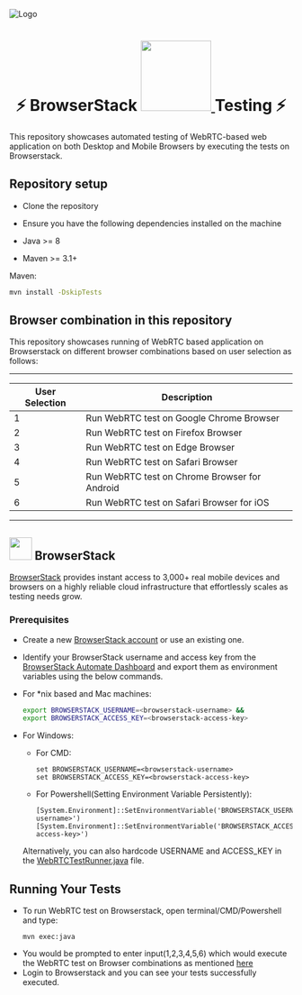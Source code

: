 ![Logo](https://www.browserstack.com/images/static/header-logo.jpg)

# <h1 align="center"> :zap: BrowserStack <a href="https://webrtc.org/getting-started/testing"> <img src="https://www.gstatic.com/devrel-devsite/prod/v328e217e4b751c25f062fe5c7682def5a7a55ca15e8bc2c276cdea0c86a8ee13/webrtc/images/lockup.svg"  width="125"/> </a> Testing :zap:</h1>

This repository showcases automated testing of WebRTC-based web application on both Desktop and Mobile Browsers by executing the tests on Browserstack.

## Repository setup

- Clone the repository

- Ensure you have the following dependencies installed on the machine

- Java >= 8

- Maven >= 3.1+

Maven:

```sh
mvn install -DskipTests
```

## Browser combination in this repository

This repository showcases running of WebRTC based application on Browserstack on different browser combinations based on user selection as follows:

---

| User Selection | Description                                   |
| -------------- | --------------------------------------------- |
| 1              | Run WebRTC test on Google Chrome Browser      |
| 2              | Run WebRTC test on Firefox Browser            |
| 3              | Run WebRTC test on Edge Browser               |
| 4              | Run WebRTC test on Safari Browser             |
| 5              | Run WebRTC test on Chrome Browser for Android |
| 6              | Run WebRTC test on Safari Browser for iOS     |

---

## <img  src="https://avatars.githubusercontent.com/u/1119453?s=200&v=4" width="40"> BrowserStack

[BrowserStack](https://browserstack.com) provides instant access to 3,000+ real mobile devices and browsers on a highly reliable cloud infrastructure that effortlessly scales as testing needs grow.

### Prerequisites

- Create a new [BrowserStack account](https://www.browserstack.com/users/sign_up) or use an existing one.

- Identify your BrowserStack username and access key from the [BrowserStack Automate Dashboard](https://automate.browserstack.com/) and export them as environment variables using the below commands.

- For \*nix based and Mac machines:
  ```sh
  export BROWSERSTACK_USERNAME=<browserstack-username> &&
  export BROWSERSTACK_ACCESS_KEY=<browserstack-access-key>
  ```

* For Windows:

  - For CMD:

    ```shell
    set BROWSERSTACK_USERNAME=<browserstack-username>
    set BROWSERSTACK_ACCESS_KEY=<browserstack-access-key>
    ```

  - For Powershell(Setting Environment Variable Persistently):
    ```shell
    [System.Environment]::SetEnvironmentVariable('BROWSERSTACK_USERNAME','<browserstack-username>')
    [System.Environment]::SetEnvironmentVariable('BROWSERSTACK_ACCESS_KEY','<browserstack-access-key>')
    ```

  Alternatively, you can also hardcode USERNAME and ACCESS_KEY in the [ WebRTCTestRunner.java](src/main/java/WebRTCTestRunner.java) file.

## Running Your Tests

- To run WebRTC test on Browserstack, open terminal/CMD/Powershell and type:
  ```shell
  mvn exec:java
  ```
- You would be prompted to enter input(1,2,3,4,5,6) which would execute the WebRTC test on Browser combinations as mentioned [ here ](#browser-combinations-in-this-repository)
- Login to Browserstack and you can see your tests successfully executed.
